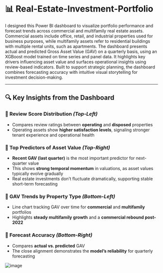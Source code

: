# 📊 Real-Estate-Investment-Portfolio

I designed this Power BI dashboard to visualize portfolio performance and forecast trends across commercial and multifamily real estate assets. Commercial assets include office, retail, and industrial properties used for business purposes, while multifamily assets refer to residential buildings with multiple rental units, such as apartments. The dashboard presents actual and predicted Gross Asset Value (GAV) on a quarterly basis, using an XGBoost model trained on time series and panel data. It highlights key drivers influencing asset value and surfaces operational insights using review-based indicators. Built to support strategic planning, the dashboard combines forecasting accuracy with intuitive visual storytelling for investment decision-making.

---

## 🔍 Key Insights from the Dashboard

### 📌 Review Score Distribution *(Top-Left)*
- Compares review ratings between **operating** and **disposed** properties  
- Operating assets show **higher satisfaction levels**, signaling stronger tenant experience and operational health

### 📌 Top Predictors of Asset Value *(Top-Right)*
- **Recent GAV (last quarter)** is the most important predictor for next-quarter value  
- This shows **strong temporal momentum** in valuations, as asset values typically evolve gradually  
- Real estate investments don’t fluctuate dramatically, supporting stable short-term forecasting

### 📌 GAV Trends by Property Type *(Bottom-Left)*
- Line chart tracking GAV over time for **commercial** and **multifamily** portfolios  
- Highlights **steady multifamily growth** and a **commercial rebound post-2022**

### 📌 Forecast Accuracy *(Bottom-Right)*
- Compares **actual vs. predicted** GAV  
- The close alignment demonstrates the **model’s reliability** for quarterly forecasting



![image](https://github.com/user-attachments/assets/5715fe17-3b39-42ae-b159-e97da294b59e)
